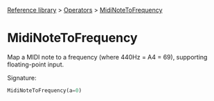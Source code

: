 [Reference library](../index.md) > [Operators](index.md) > [MidiNoteToFrequency](midinotetofrequency.md)

# MidiNoteToFrequency

Map a MIDI note to a frequency (where 440Hz = A4 = 69), supporting floating-point input.

Signature:
```python
MidiNoteToFrequency(a=0)
```
